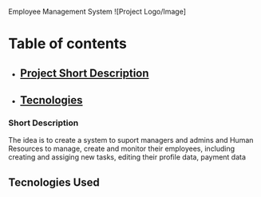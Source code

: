 Employee Management System
![Project Logo/Image]  

# Table of contents  

+ ## [Project Short Description ](#short-description)
+ ## [Tecnologies ](#tecnologies-used)

### Short Description  

The idea is to create a system to suport managers and admins and Human Resources to manage, create and monitor their employees, including creating and assiging new tasks, editing their profile data, payment data


## Tecnologies Used
